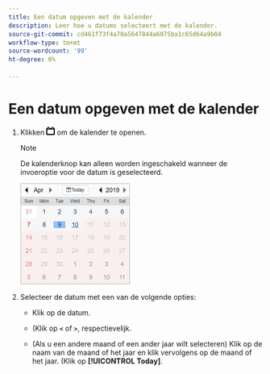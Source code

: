 ```yaml
---
title: Een datum opgeven met de kalender
description: Leer hoe u datums selecteert met de kalender.
source-git-commit: cd461f73f4a70a5647844a6075ba1c65d64a9b04
workflow-type: tm+mt
source-wordcount: '99'
ht-degree: 0%

---
```


# Een datum opgeven met de kalender

1. Klikken ![De knop Kalender](/help/search-social-commerce/assets/calendar-date-range.png "De knop Kalender") om de kalender te openen.

   >[!NOTE]
   >
   >De kalenderknop kan alleen worden ingeschakeld wanneer de invoeroptie voor de datum is geselecteerd.

   ![Geopende kalender](/help/search-social-commerce/assets/calendar-full.png "Geopende kalender")

1. Selecteer de datum met een van de volgende opties:

   * Klik op de datum.

   * (Klik op **`<`** of **`>`**, respectievelijk.

   * (Als u een andere maand of een ander jaar wilt selecteren) Klik op de naam van de maand of het jaar en klik vervolgens op de maand of het jaar.
   (Klik op **[!UICONTROL Today]**.
